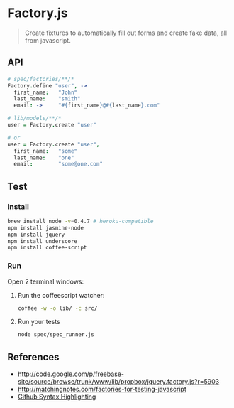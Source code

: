# Factory.js

> Create fixtures to automatically fill out forms and create fake data, all from javascript.

## API

~~~ coffee
# spec/factories/**/*
Factory.define "user", ->
  first_name:   "John"
  last_name:    "smith"
  email: ->     "#{first_name}@#{last_name}.com"

# lib/models/**/*
user = Factory.create "user"

# or
user = Factory.create "user",
  first_name:   "some"
  last_name:    "one"
  email:        "some@one.com"
~~~

## Test

### Install

~~~ bash
brew install node -v=0.4.7 # heroku-compatible
npm install jasmine-node
npm install jquery
npm install underscore
npm install coffee-script
~~~

### Run

Open 2 terminal windows:

1. Run the coffeescript watcher:

    ~~~ bash
    coffee -w -o lib/ -c src/
    ~~~

2. Run your tests

    ~~~ bash
    node spec/spec_runner.js
    ~~~

## References

- http://code.google.com/p/freebase-site/source/browse/trunk/www/lib/propbox/jquery.factory.js?r=5903
- http://matchingnotes.com/factories-for-testing-javascript
- [Github Syntax Highlighting](http://github.github.com/github-flavored-markdown/)
